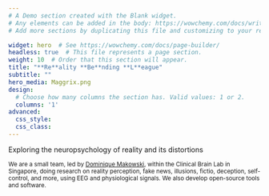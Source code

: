 ```yaml
---
# A Demo section created with the Blank widget.
# Any elements can be added in the body: https://wowchemy.com/docs/writing-markdown-latex/
# Add more sections by duplicating this file and customizing to your requirements.

widget: hero  # See https://wowchemy.com/docs/page-builder/
headless: true  # This file represents a page section.
weight: 10  # Order that this section will appear.
title: "**Re**ality **Be**nding **L**eague"
subtitle: ""
hero_media: Maggrix.png
design:
  # Choose how many columns the section has. Valid values: 1 or 2.
  columns: '1'
advanced:
  css_style:
  css_class:
---
```


Exploring the neuropsychology of reality and its distortions

<sub>We are a small team, led by [Dominique Makowski](https://dominiquemakowski.github.io/), within the Clinical Brain Lab in Singapore, doing research on reality perception, fake news, illusions, fictio, deception, self-control, and more, using EEG and physiological signals. We also develop open-source tools and software.</sub>
